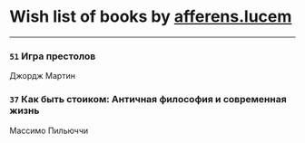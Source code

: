 # Wish list of books by [afferens.lucem](http://vk.com/id196071655)
---

### `51` Игра престолов
Джордж Мартин

### `37` Как быть стоиком: Античная философия и современная жизнь
Массимо Пильюччи


